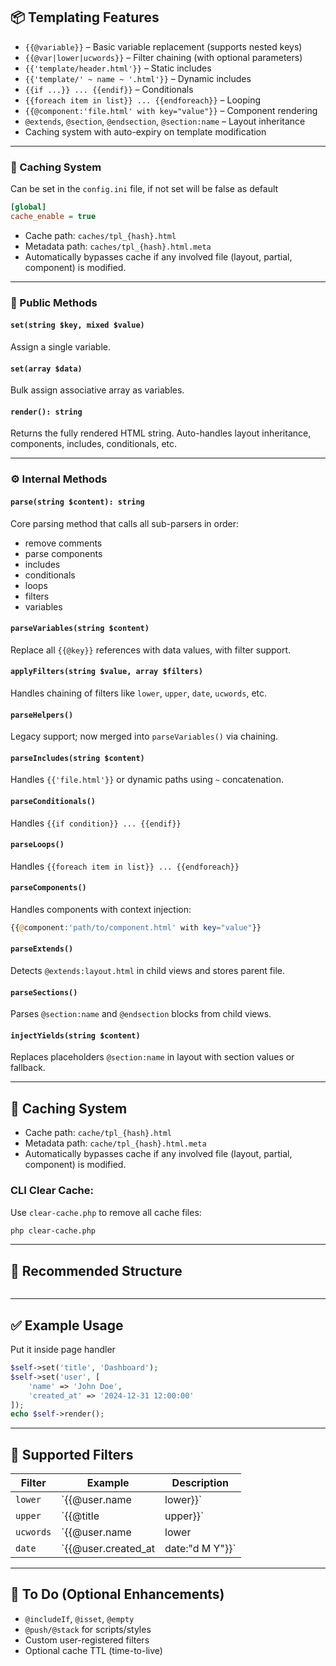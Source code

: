 ## 📦 Templating Features

- `{{@variable}}` – Basic variable replacement (supports nested keys)
- `{{@var|lower|ucwords}}` – Filter chaining (with optional parameters)
- `{{'template/header.html'}}` – Static includes
- `{{'template/' ~ name ~ '.html'}}` – Dynamic includes
- `{{if ...}} ... {{endif}}` – Conditionals
- `{{foreach item in list}} ... {{endforeach}}` – Looping
- `{{@component:'file.html' with key="value"}}` – Component rendering
- `@extends`, `@section`, `@endsection`, `@section:name` – Layout inheritance
- Caching system with auto-expiry on template modification

---

### 💾 Caching System
Can be set in the `config.ini` file, if not set will be false as default
```ini
[global]
cache_enable = true
```
- Cache path: `caches/tpl_{hash}.html`
- Metadata path: `caches/tpl_{hash}.html.meta`
- Automatically bypasses cache if any involved file (layout, partial, component) is modified.

---

### 📌 Public Methods

#### `set(string $key, mixed $value)`
Assign a single variable.

#### `set(array $data)`
Bulk assign associative array as variables.

#### `render(): string`
Returns the fully rendered HTML string. Auto-handles layout inheritance, components, includes, conditionals, etc.

---

### ⚙️ Internal Methods

#### `parse(string $content): string`
Core parsing method that calls all sub-parsers in order:
- remove comments
- parse components
- includes
- conditionals
- loops
- filters
- variables

#### `parseVariables(string $content)`
Replace all `{{@key}}` references with data values, with filter support.

#### `applyFilters(string $value, array $filters)`
Handles chaining of filters like `lower`, `upper`, `date`, `ucwords`, etc.

#### `parseHelpers()`
Legacy support; now merged into `parseVariables()` via chaining.

#### `parseIncludes(string $content)`
Handles `{{'file.html'}}` or dynamic paths using `~` concatenation.

#### `parseConditionals()`
Handles `{{if condition}} ... {{endif}}`

#### `parseLoops()`
Handles `{{foreach item in list}} ... {{endforeach}}`

#### `parseComponents()`
Handles components with context injection:
```php
{{@component:'path/to/component.html' with key="value"}}
```

#### `parseExtends()`
Detects `@extends:layout.html` in child views and stores parent file.

#### `parseSections()`
Parses `@section:name` and `@endsection` blocks from child views.

#### `injectYields(string $content)`
Replaces placeholders `@section:name` in layout with section values or fallback.

---

## 💾 Caching System

- Cache path: `cache/tpl_{hash}.html`
- Metadata path: `cache/tpl_{hash}.html.meta`
- Automatically bypasses cache if any involved file (layout, partial, component) is modified.

### CLI Clear Cache:
Use `clear-cache.php` to remove all cache files:
```bash
php clear-cache.php
```

---

## 📂 Recommended Structure
```
```

---

## ✅ Example Usage
Put it inside page handler
```php
$self->set('title', 'Dashboard');
$self->set('user', [
    'name' => 'John Doe',
    'created_at' => '2024-12-31 12:00:00'
]);
echo $self->render();
```

---

## 🧩 Supported Filters
| Filter     | Example                            | Description                  |
|------------|-------------------------------------|------------------------------|
| `lower`    | `{{@user.name|lower}}`             | Lowercase                   |
| `upper`    | `{{@title|upper}}`                 | Uppercase                   |
| `ucwords`  | `{{@user.name|lower|ucwords}}`     | Capitalize Words            |
| `date`     | `{{@user.created_at|date:"d M Y"}}` | Format date string          |

---

## 📌 To Do (Optional Enhancements)
- `@includeIf`, `@isset`, `@empty`
- `@push/@stack` for scripts/styles
- Custom user-registered filters
- Optional cache TTL (time-to-live)

